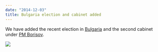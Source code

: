 ```yaml
---
date: "2014-12-03"
title: Bulgaria election and cabinet added 
---
```


We have added the recent election in [Bulgaria](http://dev.parlgov.org/data/bgr/election-parliament/2014-10-05/) and the second cabinet under [PM Borisov](http://dev.parlgov.org/data/bgr/cabinet-party/2014-11-07/).

![](/images/parliament-netherlands.jpg)
